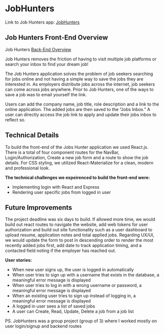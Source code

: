# JobHunters

Link to Job Hunters app: [JobHunters](https://jobs-hunter.herokuapp.com/)

## Job Hunters Front-End Overview

Job Hunters [Back-End Overview](https://github.com/RomanBogatikov/jobhunters_backend)


Job Hunters removes the friction of having to visit multiple job platforms or search your inbox to find your dream job!

The Job Hunters application solves the problem of job seekers searching for jobs online and not having a simple way to save the jobs they are interested in. As employers distribute jobs across the internet, job seekers can come across jobs anywhere. Prior to Job Hunters, one of the ways to save a job was to email yourself the link.

Users can add the company name, job title, role description and a link to the online application. The added jobs are then saved to the “Jobs Inbox.” A user can directly access the job link to apply and update their jobs inbox to reflect so.

## Technical Details

To build the front-end of the Jobs Hunter application we used React.js. There is a total of four component routes for the NavBar, Login/Authorization, Create a new job form and a route to show the job details. For CSS styling, we utilized React-Materialize for a clean, modern and professional look.

**The technical challenges we expeirenced to build the front-end were:**

* Implementing login with React and Express
* Rendering user specific jobs from logged in user

## Future Improvements

The project deadline was six days to build. If allowed more time, we would build out react routes to navigate the website, add web tokens for user authorization and build out site functionality such as a user dashboard to upload resume, application notes and total applied jobs. Regarding UX/UI, we would update the form to post in descending order to render the most recently added jobs first, add date to track application timing, and a contacted field noting if the employer has reached out.


**User stories:**
* When new user signs up, the user is logged in automatically
* When user tries to sign up with a username that exists in the database, a meaningful error message is displayed
* When user tries to log in with a wrong username or password, a meaningful error message is displayed
* When an existing user tries to sign up instead of logging in, a meaningful error message is displayed
* A logged in user sees a list of saved jobs
* A user can Create, Read, Update, Delete a job from a job list

PS. JobHunters was a group project (group of 3) where I worked mostly on user login/signup and backend routes

